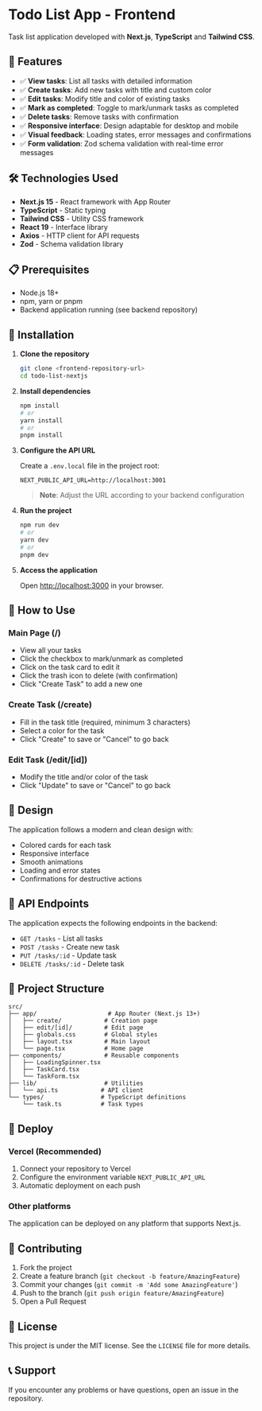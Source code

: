 # Todo List App - Frontend

Task list application developed with **Next.js**, **TypeScript** and **Tailwind CSS**.

## 🚀 Features

- ✅ **View tasks**: List all tasks with detailed information
- ✅ **Create tasks**: Add new tasks with title and custom color
- ✅ **Edit tasks**: Modify title and color of existing tasks
- ✅ **Mark as completed**: Toggle to mark/unmark tasks as completed
- ✅ **Delete tasks**: Remove tasks with confirmation
- ✅ **Responsive interface**: Design adaptable for desktop and mobile
- ✅ **Visual feedback**: Loading states, error messages and confirmations
- ✅ **Form validation**: Zod schema validation with real-time error messages

## 🛠️ Technologies Used

- **Next.js 15** - React framework with App Router
- **TypeScript** - Static typing
- **Tailwind CSS** - Utility CSS framework
- **React 19** - Interface library
- **Axios** - HTTP client for API requests
- **Zod** - Schema validation library

## 📋 Prerequisites

- Node.js 18+
- npm, yarn or pnpm
- Backend application running (see backend repository)

## 🔧 Installation

1. **Clone the repository**
   ```bash
   git clone <frontend-repository-url>
   cd todo-list-nextjs
   ```

2. **Install dependencies**
   ```bash
   npm install
   # or
   yarn install
   # or
   pnpm install
   ```

3. **Configure the API URL**

   Create a `.env.local` file in the project root:
   ```env
   NEXT_PUBLIC_API_URL=http://localhost:3001
   ```

   > **Note**: Adjust the URL according to your backend configuration

4. **Run the project**
   ```bash
   npm run dev
   # or
   yarn dev
   # or
   pnpm dev
   ```

5. **Access the application**

   Open [http://localhost:3000](http://localhost:3000) in your browser.

## 📱 How to Use

### Main Page (/)
- View all your tasks
- Click the checkbox to mark/unmark as completed
- Click on the task card to edit it
- Click the trash icon to delete (with confirmation)
- Click "Create Task" to add a new one

### Create Task (/create)
- Fill in the task title (required, minimum 3 characters)
- Select a color for the task
- Click "Create" to save or "Cancel" to go back

### Edit Task (/edit/[id])
- Modify the title and/or color of the task
- Click "Update" to save or "Cancel" to go back

## 🎨 Design

The application follows a modern and clean design with:
- Colored cards for each task
- Responsive interface
- Smooth animations
- Loading and error states
- Confirmations for destructive actions

## 🔗 API Endpoints

The application expects the following endpoints in the backend:

- `GET /tasks` - List all tasks
- `POST /tasks` - Create new task
- `PUT /tasks/:id` - Update task
- `DELETE /tasks/:id` - Delete task

## 📁 Project Structure

```
src/
├── app/                    # App Router (Next.js 13+)
│   ├── create/            # Creation page
│   ├── edit/[id]/         # Edit page
│   ├── globals.css        # Global styles
│   ├── layout.tsx         # Main layout
│   └── page.tsx           # Home page
├── components/            # Reusable components
│   ├── LoadingSpinner.tsx
│   ├── TaskCard.tsx
│   └── TaskForm.tsx
├── lib/                   # Utilities
│   └── api.ts            # API client
└── types/                # TypeScript definitions
    └── task.ts           # Task types
```

## 🚀 Deploy

### Vercel (Recommended)
1. Connect your repository to Vercel
2. Configure the environment variable `NEXT_PUBLIC_API_URL`
3. Automatic deployment on each push

### Other platforms
The application can be deployed on any platform that supports Next.js.

## 🤝 Contributing

1. Fork the project
2. Create a feature branch (`git checkout -b feature/AmazingFeature`)
3. Commit your changes (`git commit -m 'Add some AmazingFeature'`)
4. Push to the branch (`git push origin feature/AmazingFeature`)
5. Open a Pull Request

## 📄 License

This project is under the MIT license. See the `LICENSE` file for more details.

## 📞 Support

If you encounter any problems or have questions, open an issue in the repository.
